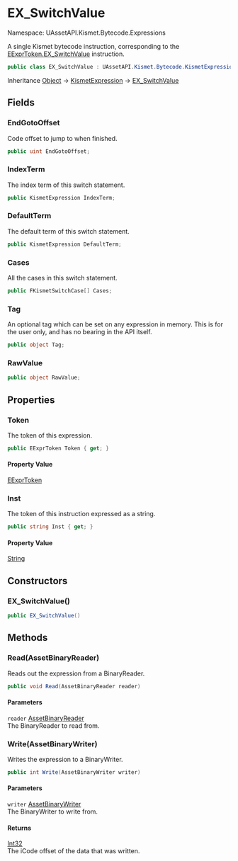 # EX_SwitchValue

Namespace: UAssetAPI.Kismet.Bytecode.Expressions

A single Kismet bytecode instruction, corresponding to the [EExprToken.EX_SwitchValue](./uassetapi.kismet.bytecode.eexprtoken.md#ex_switchvalue) instruction.

```csharp
public class EX_SwitchValue : UAssetAPI.Kismet.Bytecode.KismetExpression
```

Inheritance [Object](https://docs.microsoft.com/en-us/dotnet/api/system.object) → [KismetExpression](./uassetapi.kismet.bytecode.kismetexpression.md) → [EX_SwitchValue](./uassetapi.kismet.bytecode.expressions.ex_switchvalue.md)

## Fields

### **EndGotoOffset**

Code offset to jump to when finished.

```csharp
public uint EndGotoOffset;
```

### **IndexTerm**

The index term of this switch statement.

```csharp
public KismetExpression IndexTerm;
```

### **DefaultTerm**

The default term of this switch statement.

```csharp
public KismetExpression DefaultTerm;
```

### **Cases**

All the cases in this switch statement.

```csharp
public FKismetSwitchCase[] Cases;
```

### **Tag**

An optional tag which can be set on any expression in memory. This is for the user only, and has no bearing in the API itself.

```csharp
public object Tag;
```

### **RawValue**

```csharp
public object RawValue;
```

## Properties

### **Token**

The token of this expression.

```csharp
public EExprToken Token { get; }
```

#### Property Value

[EExprToken](./uassetapi.kismet.bytecode.eexprtoken.md)<br>

### **Inst**

The token of this instruction expressed as a string.

```csharp
public string Inst { get; }
```

#### Property Value

[String](https://docs.microsoft.com/en-us/dotnet/api/system.string)<br>

## Constructors

### **EX_SwitchValue()**

```csharp
public EX_SwitchValue()
```

## Methods

### **Read(AssetBinaryReader)**

Reads out the expression from a BinaryReader.

```csharp
public void Read(AssetBinaryReader reader)
```

#### Parameters

`reader` [AssetBinaryReader](./uassetapi.assetbinaryreader.md)<br>
The BinaryReader to read from.

### **Write(AssetBinaryWriter)**

Writes the expression to a BinaryWriter.

```csharp
public int Write(AssetBinaryWriter writer)
```

#### Parameters

`writer` [AssetBinaryWriter](./uassetapi.assetbinarywriter.md)<br>
The BinaryWriter to write from.

#### Returns

[Int32](https://docs.microsoft.com/en-us/dotnet/api/system.int32)<br>
The iCode offset of the data that was written.
